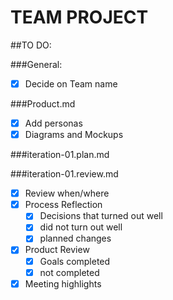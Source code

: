# TEAM PROJECT

##TO DO:

###General:
- [x]  Decide on Team name

###Product.md
- [x] Add personas
- [x] Diagrams and Mockups

###iteration-01.plan.md

###iteration-01.review.md
- [x] Review when/where
- [x] Process Reflection
	- [x] Decisions that turned out well
	- [x] did not turn out well
	- [x] planned changes
- [x] Product Review
	- [x] Goals completed
	- [x] not completed
- [x] Meeting highlights
